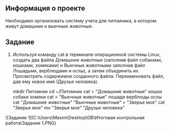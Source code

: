 ## Информация о проекте
Необходимо организовать систему учета для питомника, в котором живут
домашние и вьючные животные.

## Задание
1. Используя команду cat в терминале операционной системы Linux, создать
   два файла Домашние животные (заполнив файл собаками, кошками,
   хомяками) и Вьючные животными заполнив файл Лошадьми, верблюдами и
   ослы), а затем объединить их. Просмотреть содержимое созданного файла.
   Переименовать файл, дав ему новое имя (Друзья человека).

    mkdir Питомник
    cd ~/Питомник
    cat > "Домашние животные"
    кошки собаки хомяки
    cat > "Вьючные животные"
    лошади верблюды  ослы
    cat "Домашние животные" "Вьючные животные" > "Зверье мое"
    cat "Зверье мое"
    mv "Зверье мое" "Друзья человека"

![Задание 1](C:\Users\Maxim\Desktop\GB\Итоговая контрольная работа\Задание 1.PNG)

